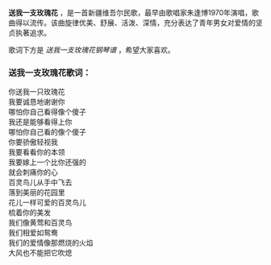 

**送我一支玫瑰花**
，是一首新疆维吾尔民歌，最早由歌唱家朱逢博1970年演唱，歌曲得以流传。该曲旋律优美、舒展、活泼、深情，充分表达了青年男女对爱情的坚贞执著追求。

  
歌词下方是 _送我一支玫瑰花钢琴谱_ ，希望大家喜欢。

### 送我一支玫瑰花歌词：

你送我一只玫瑰花  
我要诚恳地谢谢你  
哪怕你自己看得像个傻子  
我还是能够看得上你  
哪怕你自己看的像个傻子  
你要骄傲轻视我  
我要看看你的本领  
我要嫁上一个比你还强的  
就会刺痛你的心  
百灵鸟儿从手中飞去  
落到美丽的花园里  
花儿一样可爱的百灵鸟儿  
梳着你的美发  
我们像黄莺和百灵鸟  
我们相爱如鸳鸯  
我们的爱情像那燃烧的火焰  
大风也不能把它吹熄

